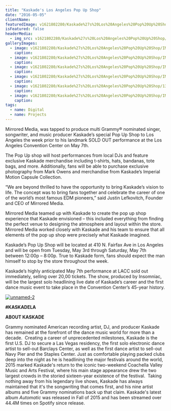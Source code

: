 ```yaml
---
title: "Kaskade's Los Angeles Pop Up Shop"
date: "2016-05-05"
clientName: 
featuredImage: v1621802280/Kaskade%27s%20Los%20Angeles%20Pop%20Up%20Shop/IMG_4319_hs9e1u.jpg
isFeatured: false
headerMedia:
  - img_src: v1621802280/Kaskade%27s%20Los%20Angeles%20Pop%20Up%20Shop/IMG_4319_hs9e1u.jpg
galleryImages:
  - image: v1621802280/Kaskade%27s%20Los%20Angeles%20Pop%20Up%20Shop/IMG_4267_uatgrv.jpg
    caption: 
  - image: v1621802280/Kaskade%27s%20Los%20Angeles%20Pop%20Up%20Shop/IMG_4255_po8t79.jpg
    caption: 
  - image: v1621802280/Kaskade%27s%20Los%20Angeles%20Pop%20Up%20Shop/IMG_4248_z5qb0n.jpg
    caption: 
  - image: v1621802280/Kaskade%27s%20Los%20Angeles%20Pop%20Up%20Shop/IMG_4271_xp8ow5.jpg
    caption: 
  - image: v1621802280/Kaskade%27s%20Los%20Angeles%20Pop%20Up%20Shop/13100890_10100534129257566_5380820745414557324_n_ylngc6.jpg
    caption: 
  - image: v1621802280/Kaskade%27s%20Los%20Angeles%20Pop%20Up%20Shop/IMG_4249.JPG_ss0xrt.jpg
    caption: 
tags:
  - name: Digital
  - name: Projects
---
```



Mirrored Media, was tapped to produce multi Grammy® nominated singer, songwriter, and music producer Kaskade’s special Pop Up Shop to Los Angeles the week prior to his landmark SOLD OUT performance at the Los Angeles Convention Center on May 7th.

The Pop Up shop will host performances from local DJs and feature exclusive Kaskade merchandise including t-shirts, hats, bandanas, tote bags, and more. Additionally, fans will be able to purchase exclusive photography from Mark Owens and merchandise from Kaskade’s Imperial Motion Capsule Collection.

“We are beyond thrilled to have the opportunity to bring Kaskade’s vision to life. The concept was to bring fans together and celebrate the career of one of the world’s most famous EDM pioneers,” said Justin Lefkovitch, Founder and CEO of Mirrored Media.

Mirrored Media teamed up with Kaskade to create the pop up shop experience that Kaskade envisioned – this included everything from finding the perfect venue to designing the atmosphere and layout within the store. Mirrored Media worked closely with Kaskade and his team to ensure that all elements of the pop up shop were precisely what Kaskade imagined.

Kaskade’s Pop Up Shop will be located at 410 N. Fairfax Ave in Los Angeles and will be open from Tuesday, May 3rd through Saturday, May 7th between 12:00p – 8:00p. True to Kaskade form, fans should expect the man himself to stop by the store throughout the week.

Kaskade’s highly anticipated May 7th performance at LACC sold out immediately, selling over 20,00 tickets. The show, produced by Insomniac, will be the largest solo headlining live date of Kaskade’s career and the first dance music event to take place in the Convention Center’s 45-year history.

[![unnamed-2](http://www.mirroredmedia.com/wp-content/uploads/2016/05/unnamed-2.jpg)](http://www.mirroredmedia.com/wp-content/uploads/2016/05/unnamed-2.jpg)

**#KASKADELA**

**ABOUT KASKADE**

Grammy nominated American recording artist, DJ, and producer Kaskade has remained at the forefront of the dance music world for more than a decade.  Creating a career of unprecedented milestones, Kaskade is the first U.S. DJ to secure a Las Vegas residency, the first solo electronic dance artist to sell-out Barclays Center, as well as the first dance artist to sell-out Navy Pier and the Staples Center. Just as comfortable playing packed clubs deep into the night as he is headlining the major festivals around the world, 2015 marked Kaskade's return to the iconic two-weekend Coachella Valley Music and Arts Festival, where his main stage appearance drew the two largest crowds in the storied sixteen-year existence of the festival.  Taking nothing away from his legendary live shows, Kaskade has always maintained that it's the songwriting that comes first, and his nine artist albums and five Grammy nominations back up that claim. Kaskade's latest album _Automatic_ was released in Fall of 2015 and has been streamed over 44.4M times on Spotify since release.
